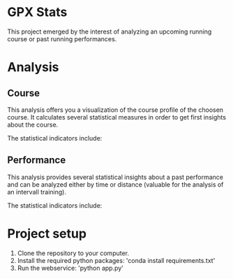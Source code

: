 # GPX Stats

This project emerged by the interest of analyzing an upcoming running course or past running performances. 

# Analysis

## Course

This analysis offers you a visualization of the course profile of the choosen course. It calculates several statistical measures in order to get first insights about the course.

The statistical indicators include:

## Performance

This analysis provides several statistical insights about a past performance and can be analyzed either by time or distance (valuable for the analysis of an intervall training).

The statistical indicators include:

# Project setup

1. Clone the repository to your computer.
2. Install the required python packages: 'conda install requirements.txt'
3. Run the webservice: 'python app.py'